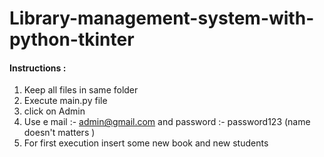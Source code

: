# Library-management-system-with-python-tkinter

#### Instructions :
1) Keep all files in same folder
2) Execute main.py file 
3) click on Admin
4) Use e mail :- admin@gmail.com  and password :- password123 (name doesn't matters )
5) For first execution insert some new book and new students
